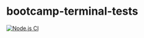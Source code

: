 # bootcamp-terminal-tests

[![Node.js CI](https://github.com/Finahkaggwa/bootcamp-terminal-tests/actions/workflows/node.js.yml/badge.svg)](https://github.com/Finahkaggwa/bootcamp-terminal-tests/actions/workflows/node.js.yml)
